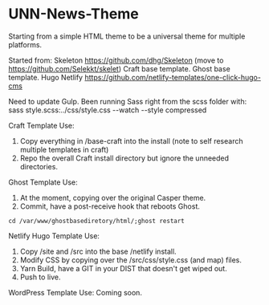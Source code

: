 # UNN-News-Theme
Starting from a simple HTML theme to be a universal theme for multiple platforms.

Started from:
Skeleton https://github.com/dhg/Skeleton (move to https://github.com/Selekkt/skelet)
Craft base template.
Ghost base template.
Hugo Netlify https://github.com/netlify-templates/one-click-hugo-cms

Need to update Gulp. Been running Sass right from the scss folder with: 
sass style.scss:../css/style.css --watch --style compressed

Craft Template Use:
1. Copy everything in /base-craft into the install (note to self research multiple templates in craft)
2. Repo the overall Craft install directory but ignore the unneeded directories.  

Ghost Template Use:
1. At the moment, copying over the original Casper theme. 
2. Commit, have a post-receive hook that reboots Ghost. 
```
cd /var/www/ghostbasediretory/html/;ghost restart
```


Netlify Hugo Template Use:
1. Copy /site and /src into the base /netlify install.
2. Modify CSS by copying over the /src/css/style.css (and map) files.
3. Yarn Build, have a GIT in your DIST that doesn't get wiped out. 
4. Push to live.

WordPress Template Use:
Coming soon.
